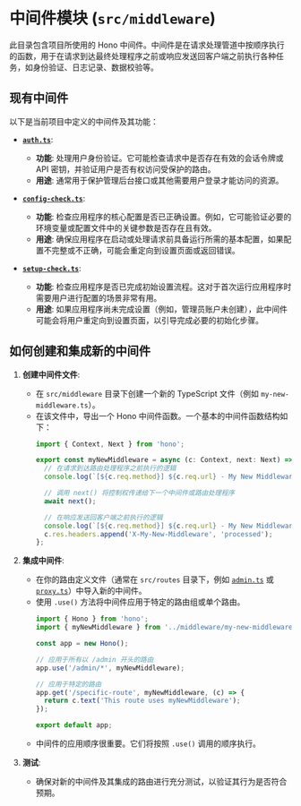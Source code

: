 # 中间件模块 (`src/middleware`)

此目录包含项目所使用的 Hono 中间件。中间件是在请求处理管道中按顺序执行的函数，用于在请求到达最终处理程序之前或响应发送回客户端之前执行各种任务，如身份验证、日志记录、数据校验等。

## 现有中间件

以下是当前项目中定义的中间件及其功能：

*   **[`auth.ts`](./auth.ts:1)**:
    *   **功能**: 处理用户身份验证。它可能检查请求中是否存在有效的会话令牌或 API 密钥，并验证用户是否有权访问受保护的路由。
    *   **用途**: 通常用于保护管理后台接口或其他需要用户登录才能访问的资源。

*   **[`config-check.ts`](./config-check.ts:1)**:
    *   **功能**: 检查应用程序的核心配置是否已正确设置。例如，它可能验证必要的环境变量或配置文件中的关键参数是否存在且有效。
    *   **用途**: 确保应用程序在启动或处理请求前具备运行所需的基本配置，如果配置不完整或不正确，可能会重定向到设置页面或返回错误。

*   **[`setup-check.ts`](./setup-check.ts:1)**:
    *   **功能**: 检查应用程序是否已完成初始设置流程。这对于首次运行应用程序时需要用户进行配置的场景非常有用。
    *   **用途**: 如果应用程序尚未完成设置（例如，管理员账户未创建），此中间件可能会将用户重定向到设置页面，以引导完成必要的初始化步骤。

## 如何创建和集成新的中间件

1.  **创建中间件文件**:
    *   在 `src/middleware` 目录下创建一个新的 TypeScript 文件（例如 `my-new-middleware.ts`）。
    *   在该文件中，导出一个 Hono 中间件函数。一个基本的中间件函数结构如下：
        ```typescript
        import { Context, Next } from 'hono';

        export const myNewMiddleware = async (c: Context, next: Next) => {
          // 在请求到达路由处理程序之前执行的逻辑
          console.log(`[${c.req.method}] ${c.req.url} - My New Middleware Pre-processing`);

          // 调用 next() 将控制权传递给下一个中间件或路由处理程序
          await next();

          // 在响应发送回客户端之前执行的逻辑
          console.log(`[${c.req.method}] ${c.req.url} - My New Middleware Post-processing`);
          c.res.headers.append('X-My-New-Middleware', 'processed');
        };
        ```

2.  **集成中间件**:
    *   在你的路由定义文件（通常在 `src/routes` 目录下，例如 [`admin.ts`](../routes/admin.ts:1) 或 [`proxy.ts`](../routes/proxy.ts:1)）中导入新的中间件。
    *   使用 `.use()` 方法将中间件应用于特定的路由组或单个路由。
        ```typescript
        import { Hono } from 'hono';
        import { myNewMiddleware } from '../middleware/my-new-middleware'; // 调整路径

        const app = new Hono();

        // 应用于所有以 /admin 开头的路由
        app.use('/admin/*', myNewMiddleware);

        // 应用于特定的路由
        app.get('/specific-route', myNewMiddleware, (c) => {
          return c.text('This route uses myNewMiddleware');
        });

        export default app;
        ```
    *   中间件的应用顺序很重要。它们将按照 `.use()` 调用的顺序执行。

3.  **测试**:
    *   确保对新的中间件及其集成的路由进行充分测试，以验证其行为是否符合预期。
